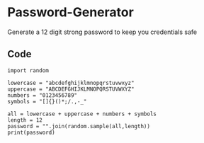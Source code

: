 # Password-Generator
Generate a 12 digit strong password to keep you credentials safe
## Code

```
import random

lowercase = "abcdefghijklmnopqrstuvwxyz"
uppercase = "ABCDEFGHIJKLMNOPQRSTUVWXYZ"
numbers = "0123456789"
symbols = "[]{}()*;/.,-_"

all = lowercase + uppercase + numbers + symbols
length = 12
password = "".join(random.sample(all,length))
print(password)

